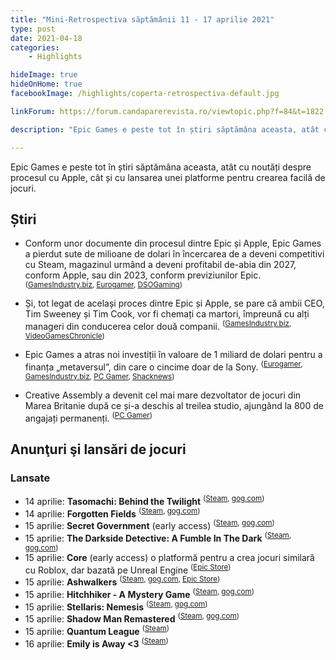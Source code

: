 ```yaml
---
title: "Mini-Retrospectiva săptămânii 11 - 17 aprilie 2021"
type: post
date: 2021-04-18
categories:
    - Highlights

hideImage: true
hideOnHome: true
facebookImage: /highlights/coperta-retrospectiva-default.jpg

linkForum: https://forum.candaparerevista.ro/viewtopic.php?f=84&t=1822

description: "Epic Games e peste tot în știri săptămâna aceasta, atât cu noutăți despre procesul cu Apple, cât și cu lansarea unei platforme pentru crearea facilă de jocuri."

---
```


Epic Games e peste tot în știri săptămâna aceasta, atât cu noutăți despre procesul cu Apple, cât și cu lansarea unei platforme pentru crearea facilă de jocuri. 

## Știri

* Conform unor documente din procesul dintre Epic și Apple, Epic Games a pierdut sute de milioane de dolari în încercarea de a deveni competitivi cu Steam, magazinul urmând a deveni profitabil de-abia din 2027, conform Apple, sau din 2023, conform previziunilor Epic. <sup>([GamesIndustry.biz](https://www.gamesindustry.biz/articles/2021-04-12-epic-reportedly-set-to-lose-at-least-usd330m-in-efforts-to-compete-with-steam), [Eurogamer](https://www.eurogamer.net/articles/2021-04-10-epic-is-burning-hundreds-of-millions-of-dollars-on-epic-games-store-exclusives-in-its-war-against-steam), [DSOGaming](https://www.dsogaming.com/news/epic-games-lost-almost-181-million-273-million-on-egs-in-2019-and-2020-respectively/))</sup>

* Și, tot legat de același proces dintre Epic și Apple, se pare că ambii CEO, Tim Sweeney și Tim Cook, vor fi chemați ca martori, împreună cu alți manageri din conducerea celor două companii. <sup>([GamesIndustry.biz](https://www.gamesindustry.biz/articles/2021-04-15-sweeney-and-cook-set-to-testify-at-apple-vs-epic-games-trial), [VideoGamesChronicle](https://www.videogameschronicle.com/news/tim-cook-and-tim-sweeney-will-testify-at-the-epic-games-v-apple-trial/))</sup>

* Epic Games a atras noi investiții în valoare de 1 miliard de dolari pentru a finanța „metaversul”, din care o cincime doar de la Sony. <sup>([Eurogamer](https://www.eurogamer.net/articles/2021-04-13-epic-games-secures-usd1bn-funding-including-usd200m-from-sony), [GamesIndustry.biz](https://www.gamesindustry.biz/articles/2021-04-13-epic-raises-usd1-billion-to-pursue-its-metaverse), [PC Gamer](https://www.pcgamer.com/sony-invests-another-dollar200m-into-epics-vision-for-the-metaverse), [Shacknews](https://www.shacknews.com/article/123809/epic-games-latest-1-billion-funding-round-includes-200m-from-sony-values-company-at-287-billion))</sup>

* Creative Assembly a devenit cel mai mare dezvoltator de jocuri din Marea Britanie după ce și-a deschis al treilea studio, ajungând la 800 de angajați permanenți. <sup>([PC Gamer](https://www.pcgamer.com/total-war-sells-over-36m-copies-creative-assembly-now-biggest-uk-developer/))</sup>


## Anunţuri şi lansări de jocuri
### Lansate
* 14 aprilie: **Tasomachi: Behind the Twilight** <sup>([Steam](https://store.steampowered.com/app/1015890/TASOMACHI_Behind_the_Twilight/), [gog.com](https://www.gog.com/game/tasomachi_behind_the_twilight))</sup>
* 14 aprilie: **Forgotten Fields** <sup>([Steam](https://store.steampowered.com/app/1296980/Forgotten_Fields/), [gog.com](https://www.gog.com/game/forgotten_fields))</sup>
* 15 aprilie: **Secret Government** (early access) <sup>([Steam](https://store.steampowered.com/app/946990/Secret_Government/), [gog.com](https://www.gog.com/game/secret_government))</sup>
* 15 aprilie: **The Darkside Detective: A Fumble In The Dark** <sup>([Steam](https://store.steampowered.com/app/795420/The_Darkside_Detective_A_Fumble_in_the_Dark/), [gog.com](https://www.gog.com/game/the_darkside_detective_a_fumble_in_the_dark))</sup>
* 15 aprilie: **Core** (early access) o platformă pentru a crea jocuri similară cu Roblox, dar bazată pe Unreal Engine <sup>([Epic Store](https://www.epicgames.com/store/en-US/p/core))</sup>
* 15 aprilie: **Ashwalkers** <sup>([Steam](https://store.steampowered.com/app/1273690/Ashwalkers/), [gog.com](https://www.gog.com/game/ashwalkers), [Epic Store](https://www.epicgames.com/store/en-US/p/ashwalkers))</sup>
* 15 aprilie: **Hitchhiker - A Mystery Game** <sup>([Steam](https://store.steampowered.com/app/1003120/Hitchhiker__A_Mystery_Game/), [gog.com](https://www.gog.com/game/hitchhiker_a_mystery_game))</sup>
* 15 aprilie: **Stellaris: Nemesis** <sup>([Steam](https://store.steampowered.com/app/1522090/Stellaris_Nemesis/), [gog.com](https://www.gog.com/game/stellaris_nemesis))</sup>
* 15 aprilie: **Shadow Man Remastered** <sup>([Steam](https://store.steampowered.com/app/1413870/Shadow_Man_Remastered/), [gog.com](https://www.gog.com/game/shadow_man_remastered))</sup>
* 15 aprilie: **Quantum League** <sup>([Steam](https://store.steampowered.com/app/651150/Quantum_League/))</sup>
* 16 aprilie: **Emily is Away <3** <sup>([Steam](https://store.steampowered.com/app/978460/Emily_is_Away_3/))</sup>
